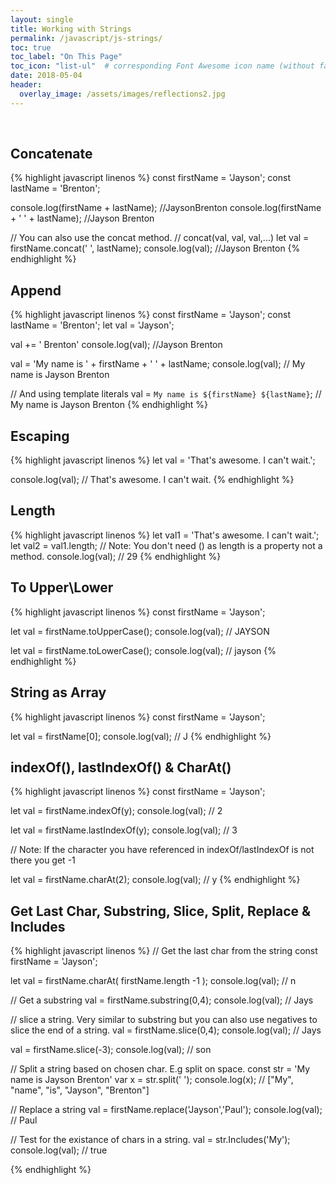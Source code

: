 ```yaml
---
layout: single
title: Working with Strings
permalink: /javascript/js-strings/
toc: true
toc_label: "On This Page"
toc_icon: "list-ul"  # corresponding Font Awesome icon name (without fa prefix)
date: 2018-05-04
header:
  overlay_image: /assets/images/reflections2.jpg
---
```


<br>

## Concatenate
{% highlight javascript linenos %}
  const firstName = 'Jayson';
  const lastName = 'Brenton';

  console.log(firstName + lastName); //JaysonBrenton
  console.log(firstName + ' ' + lastName); //Jayson Brenton

  // You can also use the concat method.
  // concat(val, val, val,...)
  let val = firstName.concat(' ', lastName);
  console.log(val); //Jayson Brenton
{% endhighlight %}

## Append
{% highlight javascript linenos %}
  const firstName = 'Jayson';
  const lastName = 'Brenton';
  let val = 'Jayson';

  val += ' Brenton'
  console.log(val); //Jayson Brenton

  val = 'My name is ' + firstName + ' ' + lastName;
  console.log(val); // My name is Jayson Brenton

  // And using template literals
  val = `My name is ${firstName} ${lastName}`; // My name is Jayson Brenton
{% endhighlight %}

## Escaping
{% highlight javascript linenos %}
  let val = 'That\'s awesome. I can\'t wait.';

  console.log(val); // That's awesome. I can't wait.
{% endhighlight %}

## Length
{% highlight javascript linenos %}
  let val1 = 'That\'s awesome. I can\'t wait.';
  let val2 = val1.length; // Note: You don't need () as length is a property not a method.
  console.log(val); // 29
{% endhighlight %}

## To Upper\Lower
{% highlight javascript linenos %}
  const firstName = 'Jayson';

  let val = firstName.toUpperCase();
  console.log(val); // JAYSON

  let val = firstName.toLowerCase();
  console.log(val); // jayson
{% endhighlight %}

## String as Array
{% highlight javascript linenos %}
  const firstName = 'Jayson';

  let val = firstName[0];
  console.log(val); // J
{% endhighlight %}

## indexOf(), lastIndexOf() & CharAt()
{% highlight javascript linenos %}
  const firstName = 'Jayson';

  let val = firstName.indexOf(y);
  console.log(val); // 2

  let val = firstName.lastIndexOf(y);
  console.log(val); // 3

  // Note: If the character you have referenced in indexOf/lastIndexOf is not there you get -1

  let val = firstName.charAt(2);
  console.log(val); // y
{% endhighlight %}

## Get Last Char, Substring, Slice, Split, Replace & Includes
{% highlight javascript linenos %}
  // Get the last char from the string
  const firstName = 'Jayson';

  let val = firstName.charAt( firstName.length -1 );
  console.log(val); // n

  // Get a substring
  val = firstName.substring(0,4);
  console.log(val); // Jays

  // slice a string. Very similar to substring but you can also use negatives to slice the end of a string.
  val = firstName.slice(0,4);
  console.log(val); // Jays

  val = firstName.slice(-3);
  console.log(val); // son

  // Split a string based on chosen char. E.g split on space.
  const str = 'My name is Jayson Brenton'
  var x = str.split(' ');
  console.log(x); // ["My", "name", "is", "Jayson", "Brenton"]

  // Replace a string
  val = firstName.replace('Jayson','Paul');
  console.log(val); // Paul

  // Test for the existance of chars in a string.
  val = str.Includes('My');
  console.log(val); // true

{% endhighlight %}
